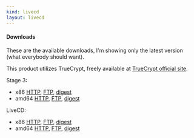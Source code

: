 ```yaml
---
kind: livecd
layout: livecd
---
```

#### Downloads
These are the available downloads, I\'m showing only the latest version \(what everybody should want\)\.

This product utilizes TrueCrypt, freely available at [TrueCrypt official site](http://www.truecrypt.org/)\.

Stage 3\:

* x86 [HTTP](http://www.faskatech.net/stages/stage3-i686-gentoo-unstable-2011-03-04.tar.xz), [FTP](ftp://ftp.faskatech.net/stages/stage3-i686-gentoo-unstable-2011-03-04.tar.xz), [digest](http://www.faskatech.net/stages/stage3-i686-gentoo-unstable-2011-03-04.tar.xz.DIGESTS)
* amd64 [HTTP](http://www.faskatech.net/stages/stage3-amd64-gentoo-unstable-2011-03-04.tar.xz), [FTP](ftp://ftp.faskatech.net/stages/stage3-amd64-gentoo-unstable-2011-03-04.tar.xz), [digest](http://www.faskatech.net/stages/stage3-amd64-gentoo-unstable-2011-03-04.tar.xz.DIGESTS)

LiveCD\:

* x86 [HTTP](http://www.faskatech.net/latest/i686/installcd/install-i686-minimal-2011-03-04.iso), [FTP](ftp://ftp.faskatech.net/releases/latest/i686/installcd/install-i686-minimal-2011-03-04.iso), [digest](http://www.faskatech.net/latest/i686/installcd/install-i686-minimal-2011-03-04.iso.DIGESTS)
* amd64 [HTTP](http://www.faskatech.net/latest/amd64/installcd/install-amd64-minimal-2011-03-04.iso), [FTP](ftp://ftp.faskatech.net/releases/latest/amd64/installcd/install-amd64-minimal-2011-03-04.iso), [digest](http://www.faskatech.net/latest/amd64/installcd/install-amd64-minimal-2011-03-04.iso.DIGESTS)
